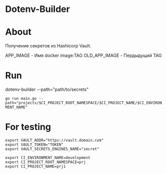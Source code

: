 # Dotenv-Builder


# About
Получение секретов из Hashicorp Vault.

APP_IMAGE - Имя doсker image:TAG
OLD_APP_IMAGE - Пердыдущий TAG

# Run 
dotenv-builder --path="path/to/secrets"

`go run main.go --path="projects/$CI_PROJECT_ROOT_NAMESPACE/$CI_PROJECT_NAME/$CI_ENVIRONMENT_NAME"`

# For testing
```
export VAULT_ADDR="https://vault.domain.com"
export VAULT_TOKEN="TOKEN"
export VAULT_SECRETS_ENGINES_NAME="secret"

export CI_ENVIRONMENT_NAME=development
export CI_PROJECT_ROOT_NAMESPACE=prj
export CI_PROJECT_NAME=prj1
```